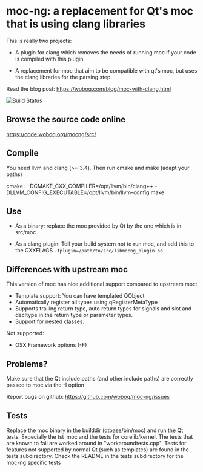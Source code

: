 # moc-ng:  a replacement for Qt's moc that is using clang libraries

This is really two projects:

  * A plugin for clang which removes the needs of running moc
    if your code is compiled with this plugin.

  * A replacement for moc that aim to be compatible with qt's moc,
    but uses the clang libraries for the parsing step.

Read the blog post:  https://woboq.com/blog/moc-with-clang.html

[![Build Status](https://travis-ci.org/woboq/moc-ng.svg?branch=master)](https://travis-ci.org/woboq/moc-ng)

## Browse the source code online
https://code.woboq.org/mocng/src/

## Compile

You need llvm and clang (>= 3.4).
Then run cmake and make (adapt your paths)

 cmake . -DCMAKE_CXX_COMPILER=/opt/llvm/bin/clang++  -DLLVM_CONFIG_EXECUTABLE=/opt/llvm/bin/llvm-config
 make

## Use

 * As a binary:  replace the moc provided by Qt by the one which is in src/moc

 * As a clang plugin: Tell your build system not to run moc, and add this to the CXXFLAGS
    `-fplugin=/path/to/src/libmocng_plugin.so`

## Differences with upstream moc

This version of moc has nice additional support compared to upstream moc:

 * Template support: You can have templated QObject
 * Automatically register all types using qRegisterMetaType
 * Supports trailing return type, auto return types for signals and slot and decltype in the
   return type or parameter types.
 * Support for nested classes.

Not supported:
 * OSX Framework options (-F)

## Problems?

Make sure that the Qt include paths (and other include paths) are correctly passed to moc via the -I option

Report bugs on github: https://github.com/woboq/moc-ng/issues

## Tests

Replace the moc binary in the builddir (qtbase/bin/moc)  and run the Qt tests.
Expecially the tst_moc and the tests for corelib/kernel.
The tests that are known to fail are worked around in "workaroundtests.cpp".
Tests for features not supported by normal Qt (such as templates) are found in
the tests subdirectory.
Check the README in the tests subdirectory for the moc-ng specific tests
